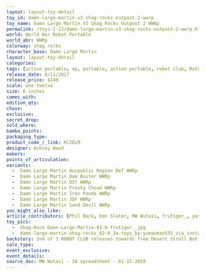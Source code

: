 ```yaml
---
layout: layout-toy-detail 
toy_id: damn-large-martin-v3-shag-rocks-outpost-2-wwrp
toy_name: Damn Large Martin V3 Shag Rocks Outpost 2 WWRp
permalink: /toys-1-12/damn-large-martin-v3-shag-rocks-outpost-2-wwrp.html
world: World War Robot Portable
world_abr: WWRp
colorway: shag rocks
character_base: Damn Large Martin
layout: layout-toy-detail
categories: 
tags: [action portable, ap, portable, action portable, robot club, Rothchild, jose]
release_date: 8/11/2017
release_price: $140 
scale: one twelve
size: 6 inches
comes_with: 
edition_qty: 
chase: 
exclusive: 
secret_drop: 
sold_where: 
bamba_points: 
packaging_type: 
product_code_/_link: RC2DLM
designer: Ashley Wood
makers: 
points_of_articulation: 
variants: 
  -  Damn Large Martin Auspublic Region Def WWRp
  -  Damn Large Martin Dam Buster WWRp
  -  Damn Large Martin DIY WWRp
  -  Damn Large Martin Frosty Choad WWRp
  -  Damn Large Martin Iron Panda WWRp
  -  Damn Large Martin JDF WWRp
  -  Damn Large Martin Sand Devil WWRp
you_might_also_like: 
article_contributors: [Phil Back, Don Slater, MW Wutasi, frutiger_, yumiao_miao]
toy_pics: 
  -  Shag-Rock-Damn-Large-Martin-01-6-frutiger_.jpg
  -  damn-large-martin-shag-rocks_02-6_3a-toys_by-yumaomao555_via_instagram.jpg
backstory: 2nd of 3 ROBOT CLUB releases towards free Desert Stroll Bot
sale_type: 
event_exclusive: 
event_details: 
source_doc: MW Wutasi - 3A spreadsheet - 01-15-2019
---
```

